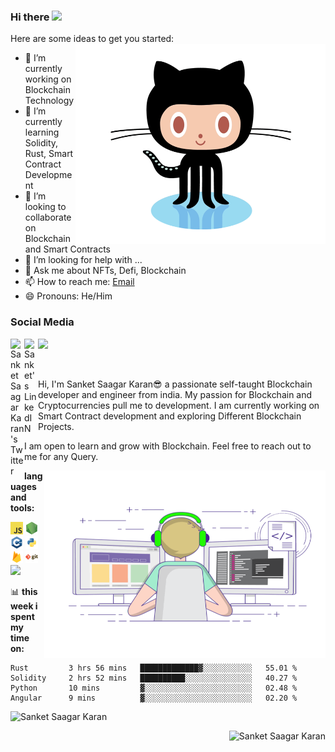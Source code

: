 ### Hi there <img src="https://media.giphy.com/media/hvRJCLFzcasrR4ia7z/giphy.gif" width="25px"> 

Here are some ideas to get you started:
 <img align="right" alt="GIF" src="https://github.com/sanketsaagar/sanketsaagar/blob/b539a4b22a95ebbfc6811f3be7c130b47ac22d89/octocat.gif" width="400" height="320" />
- 🔭 I’m currently working on Blockchain Technology
- 🌱 I’m currently learning Solidity, Rust, Smart Contract Development
- 👯 I’m looking to collaborate on Blockchain and Smart Contracts
- 🤔 I’m looking for help with ...
- 💬 Ask me about NFTs, Defi, Blockchain
- 📫 How to reach me: [Email](sanketsaagar1234@gmail.com)
- 😄 Pronouns: He/Him


### Social Media
<a href="https://twitter.com/sanket_s_karan">
  <img align="left" alt="Sanket Saagar Karan's Twitter" width="22px" src="https://raw.githubusercontent.com/peterthehan/peterthehan/master/assets/twitter.svg" />
</a>
<a href="https://www.linkedin.com/in/sanket-saagar-karan/">
  <img align="left" alt="Sanket's LinkedIN" width="22px" src="https://raw.githubusercontent.com/peterthehan/peterthehan/master/assets/linkedin.svg" />
</a>

![](https://visitor-badge.glitch.me/badge?page_id=sanketsaagar.sanketsaagar)

<br />

Hi, I'm Sanket Saagar Karan😎 a passionate self-taught Blockchain developer and engineer from india. My passion for Blockchain and Cryptocurrencies pull me to development. I am currently working on Smart Contract development and exploring Different Blockchain Projects.

I am open to learn and grow with Blockchain. Feel free to reach out to me for any Query.


  <img align="right" alt="GIF" src="https://github.com/sanketsaagar/sanketsaagar/blob/bde191347fe3eeeb3c4d704959713ede6ef527f3/coding-freak.gif" width="450" height="300" />
  

**languages and tools:**  

<code><img height="20" src="https://raw.githubusercontent.com/github/explore/80688e429a7d4ef2fca1e82350fe8e3517d3494d/topics/javascript/javascript.png"></code>
<code><img height="20" src="https://raw.githubusercontent.com/github/explore/80688e429a7d4ef2fca1e82350fe8e3517d3494d/topics/nodejs/nodejs.png"></code>
<code><img height="20" src="https://raw.githubusercontent.com/github/explore/80688e429a7d4ef2fca1e82350fe8e3517d3494d/topics/cpp/cpp.png"></code>
<code><img height="20" src="https://raw.githubusercontent.com/github/explore/80688e429a7d4ef2fca1e82350fe8e3517d3494d/topics/python/python.png"></code>
<code><img height="20" src="https://raw.githubusercontent.com/github/explore/80688e429a7d4ef2fca1e82350fe8e3517d3494d/topics/firebase/firebase.png"></code>
<code><img height="20" src="https://raw.githubusercontent.com/github/explore/80688e429a7d4ef2fca1e82350fe8e3517d3494d/topics/git/git.png"></code>
  <a href="https://skillicons.dev">
    <img height = "20" src="https://skillicons.dev/icons?i=aws" />
  </a>

📊 **this week i spent my time on:**
<!--START_SECTION:waka-->
```text
Rust         3 hrs 56 mins   █████████████▓░░░░░░░░░░░   55.01 % 
Solidity     2 hrs 52 mins   ██████████░░░░░░░░░░░░░░░   40.27 % 
Python       10 mins         ▓░░░░░░░░░░░░░░░░░░░░░░░░   02.48 % 
Angular      9 mins          ▓░░░░░░░░░░░░░░░░░░░░░░░░   02.20 % 
```
<!--END_SECTION:waka-->



  <tr>
    <td><img src="https://github-readme-stats.vercel.app/api?username=sanketsaagar&show_icons=true&theme=dark&locale=en" alt="Sanket Saagar Karan" /></td>
  </tr>
  
<div align="center">
<p><img align="right" src="https://github-readme-streak-stats.herokuapp.com/?user=sanketsaagar&theme=dark" alt="Sanket Saagar Karan" /></p>
  </div>

